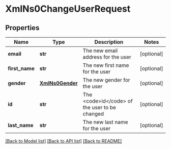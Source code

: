 # XmlNs0ChangeUserRequest

## Properties
Name | Type | Description | Notes
------------ | ------------- | ------------- | -------------
**email** | **str** | The new email address for the user | [optional] 
**first_name** | **str** | The new first name for the user | [optional] 
**gender** | [**XmlNs0Gender**](XmlNs0Gender.md) | The new gender for the user | [optional] 
**id** | **str** | The &lt;code&gt;id&lt;/code&gt; of the user to be changed | [optional] 
**last_name** | **str** | The new last name for the user | [optional] 

[[Back to Model list]](../README.md#documentation-for-models) [[Back to API list]](../README.md#documentation-for-api-endpoints) [[Back to README]](../README.md)



